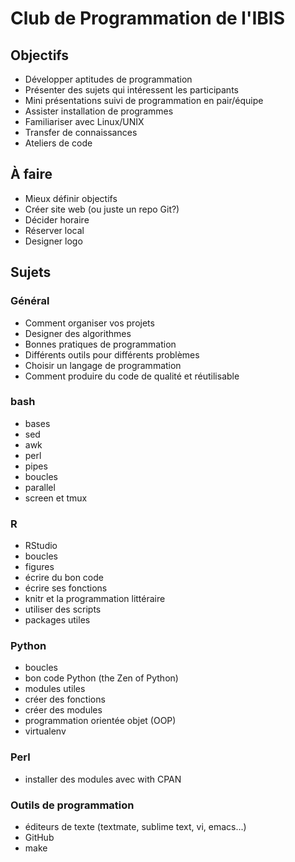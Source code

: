 # Club de Programmation de l'IBIS

## Objectifs

- Développer aptitudes de programmation
- Présenter des sujets qui intéressent les participants
- Mini présentations suivi de programmation en pair/équipe
- Assister installation de programmes
- Familiariser avec Linux/UNIX
- Transfer de connaissances
- Ateliers de code

## À faire

- Mieux définir objectifs
- Créer site web (ou juste un repo Git?)
- Décider horaire
- Réserver local
- Designer logo

## Sujets

### Général
  - Comment organiser vos projets
  - Designer des algorithmes
  - Bonnes pratiques de programmation
  - Différents outils pour différents problèmes
  - Choisir un langage de programmation
  - Comment produire du code de qualité et réutilisable

### bash

- bases
- sed
- awk
- perl
- pipes
- boucles
- parallel
- screen et tmux

### R

- RStudio
- boucles
- figures
- écrire du bon code
- écrire ses fonctions
- knitr et la programmation littéraire
- utiliser des scripts
- packages utiles

### Python

- boucles
- bon code Python (the Zen of Python)
- modules utiles
- créer des fonctions
- créer des modules
- programmation orientée objet (OOP)
- virtualenv

### Perl

- installer des modules avec with CPAN

### Outils de programmation

- éditeurs de texte (textmate, sublime text, vi, emacs...)
- GitHub
- make

